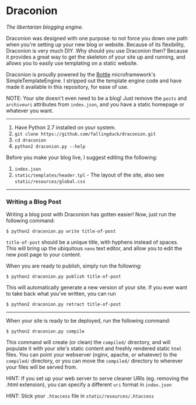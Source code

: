 # Draconion

*The libertarian blogging engine.*

Draconion was designed with one purpose: to not force you down one path when you're setting up your new blog or website. Because of its flexibility, Draconion is very much DIY. Why should you use Draconion then? Because it provides a great way to get the skeleton of your site up and running, and allows you to easily use templating on a static website.

Draconion is proudly powered by the [Bottle](http://bottlepy.org) microframework's SimpleTemplateEngine. I stripped out the template engine code and have made it available in this repository, for ease of use.

NOTE: Your site doesn't even need to be a blog! Just remove the `posts` and `archiveuri` attributes from `index.json`, and you have a static homepage or whatever you want.

---

1. Have Python 2.7 installed on your system.
2. `git clone https://github.com/fallingduck/draconion.git`
3. `cd draconion`
4. `python2 draconion.py --help`

Before you make your blog live, I suggest editing the following:

1. `index.json`
2. `static/templates/header.tpl` - The layout of the site, also see `static/resources/global.css`

---

### Writing a Blog Post

Writing a blog post with Draconion has gotten easier! Now, just run the following command:

`$ python2 draconion.py write title-of-post`

`title-of-post` should be a unique title, with hyphens instead of spaces. This will bring up the ubiquitous `nano` text editor, and allow you to edit the new post page to your content.

When you are ready to publish, simply run the following:

`$ python2 draconion.py publish title-of-post`

This will automatically generate a new version of your site. If you ever want to take back what you've written, you can run

`$ python2 draconion.py retract title-of-post`

---

When your site is ready to be deployed, run the following command:

`$ python2 draconion.py compile`

This command will create (or clean) the `compiled/` directory, and will populate it with your site's static content and freshly rendered static `html` files. You can point your webserver (nginx, apache, or whatever) to the `compiled/` directory, or you can move the `compiled/` directory to wherever your files will be served from.

HINT: If you set up your web server to serve cleaner URIs (eg. removing the .html extension), you can specify a different `uri` format in `index.json`

HINT: Stick your `.htaccess` file in `static/resources/.htaccess`
